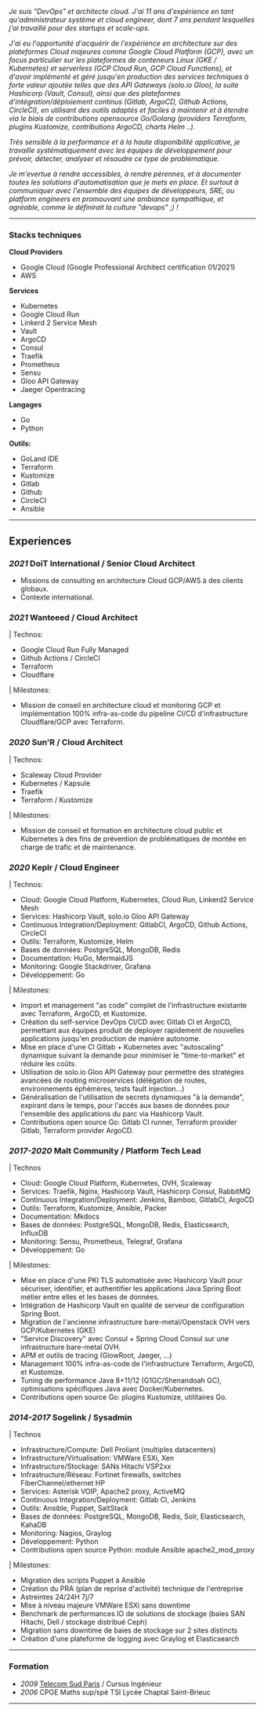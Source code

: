 *Je suis "DevOps" et architecte cloud.
J'ai 11 ans d'expérience en tant qu'administrateur système et cloud engineer, dont 7 ans pendant lesquelles j'ai travaillé pour des startups et scale-ups.*

*J'ai eu l'opportunité d'acquérir de l'expérience en architecture sur des plateformes Cloud majeures comme Google Cloud Platform (GCP), avec un focus particulier sur les plateformes de conteneurs Linux (GKE / Kubernetes) et serverless (GCP Cloud Run, GCP Cloud Functions), et d'avoir implémenté et géré jusqu'en production des services techniques à forte valeur ajoutée telles que des API Gateways (solo.io Gloo), la suite Hashicorp (Vault, Consul), ainsi que des plateformes d'intégration/déploiement continus (Gitlab, ArgoCD, Github Actions, CircleCI), en utilisant des outils adaptés et faciles à maintenir et à étendre via le biais de contributions opensource Go/Golang (providers Terraform, plugins Kustomize, contributions ArgoCD, charts Helm ..).*

*Très sensible à la performance et à la haute disponibilité applicative, je travaille systématiquement avec les équipes de développement pour prévoir, détecter, analyser et résoudre ce type de problématique.*

*Je m'evertue à rendre accessibles, à rendre pèrennes, et à documenter toutes les solutions d'automatisation que je mets en place. Et surtout à communiquer avec l'ensemble des équipes de développeurs, SRE, ou platform engineers en promouvant une ambiance sympathique, et agréable, comme le définirait la culture "devops" ;) !*

---

### Stacks techniques


**Cloud Providers**
* Google Cloud (Google Professional Architect certification 01/2021)
* AWS

**Services**
* Kubernetes
* Google Cloud Run
* Linkerd 2 Service Mesh
* Vault
* ArgoCD
* Consul
* Traefik
* Prometheus
* Sensu
* Gloo API Gateway
* Jaeger Opentracing

**Langages**
* Go
* Python

**Outils:**
* GoLand IDE
* Terraform
* Kustomize
* Gitlab
* Github
* CircleCI
* Ansible

---

## Experiences

### *2021* **DoiT International / Senior Cloud Architect**

  * Missions de consulting en architecture Cloud GCP/AWS à des clients globaux.
  * Contexte international.

### *2021* **Wanteeed / Cloud Architect**

| Technos:
  * Google Cloud Run Fully Managed
  * Github Actions / CircleCI
  * Terraform
  * Cloudflare

| Milestones:
  * Mission de conseil en architecture cloud et monitoring GCP et implémentation 100% infra-as-code du pipeline CI/CD d'infrastructure Cloudflare/GCP avec Terraform.


### *2020* **Sun'R / Cloud Architect**

| Technos:
  * Scaleway Cloud Provider
  * Kubernetes / Kapsule
  * Traefik
  * Terraform / Kustomize

| Milestones:
  * Mission de conseil et formation en architecture cloud public et Kubernetes à des fins de prévention de problématiques de montée en charge de trafic et de maintenance.

### *2020* **Keplr / Cloud Engineer**

| Technos:  
  * Cloud: Google Cloud Platform, Kubernetes, Cloud Run, Linkerd2 Service Mesh
  * Services: Hashicorp Vault, solo.io Gloo API Gateway
  * Continuous Integration/Deployment: GitlabCI, ArgoCD, Github Actions, CircleCI
  * Outils: Terraform, Kustomize, Helm
  * Bases de données: PostgreSQL, MongoDB, Redis
  * Documentation: HuGo, MermaidJS
  * Monitoring: Google Stackdriver, Grafana
  * Développement: Go

| Milestones: 
  * Import et management "as code" complet de l'infrastructure existante avec Terraform, ArgoCD, et Kustomize.
  * Création du self-service DevOps CI/CD avec Gitlab CI et ArgoCD, permettant aux équipes produit de deployer rapidement de nouvelles applications jusqu'en production de manière autonome.
  * Mise en place d'une CI Gitlab + Kubernetes avec "autoscaling" dynamique suivant la demande pour minimiser le "time-to-market" et réduire les coûts.
  * Utilisation de solo.io Gloo API Gateway pour permettre des stratégies avancées de routing microservices (délégation de routes, environnements éphémères, tests fault injection...)
  * Généralisation de l'utilisation de secrets dynamiques "à la demande", expirant dans le temps, pour l'accès aux bases de données pour l'ensemble des applications du parc via Hashicorp Vault.
  * Contributions open source Go: Gitlab CI runner, Terraform provider Gitlab, Terraform provider ArgoCD.


### *2017-2020* **Malt Community / Platform Tech Lead**

| Technos
  * Cloud: Google Cloud Platform, Kubernetes, OVH, Scaleway
  * Services: Traefik, Nginx, Hashicorp Vault, Hashicorp Consul, RabbitMQ
  * Continuous Integration/Deployment: Jenkins, Bamboo, GitlabCI, ArgoCD
  * Outils: Terraform, Kustomize, Ansible, Packer
  * Documentation: Mkdocs
  * Bases de données: PostgreSQL, MongoDB, Redis, Elasticsearch, InfluxDB
  * Monitoring: Sensu, Prometheus, Telegraf, Grafana
  * Développement: Go


| Milestones:
  * Mise en place d'une PKI TLS automatisée avec Hashicorp Vault pour sécuriser, identifier, et authentifier les applications Java Spring Boot métier entre elles et les bases de données.
  * Intégration de Hashicorp Vault en qualité de serveur de configuration Spring Boot.
  * Migration de l'ancienne infrastructure bare-metal/Openstack OVH vers GCP/Kubernetes (GKE)
  * "Service Discovery" avec Consul + Spring Cloud Consul sur une infrastructure bare-metal OVH.
  * APM et outils de tracing (GlowRoot, Jaeger, ...)
  * Management 100% infra-as-code de l'infrastructure Terraform, ArgoCD, et Kustomize.
  * Tuning de performance Java 8+11/12 (G1GC/Shenandoah GC), optimisations spécifiques Java avec Docker/Kubernetes.
  * Contributions open source Go: plugins Kustomize, utilitaires Go.


### *2014-2017* **Sogelink / Sysadmin**

| Technos
  * Infrastructure/Compute: Dell Proliant (multiples datacenters)
  * Infrastructure/Virtualisation: VMWare ESXi, Xen
  * Infrastructure/Stockage: SANs Hitachi VSP2xx
  * Infrastructure/Réseau: Fortinet firewalls, switches FiberChannel/ethernet HP
  * Services: Asterisk VOIP, Apache2 proxy, ActiveMQ
  * Continuous Integration/Deployment: Gitlab CI, Jenkins
  * Outils: Ansible, Puppet, SaltStack
  * Bases de données: PostgreSQL, MongoDB, Redis, Solr, Elasticsearch, KahaDB
  * Monitoring: Nagios, Graylog
  * Développement: Python
  * Contributions open source Python: module Ansible apache2_mod_proxy

| Milestones:
  * Migration des scripts Puppet à Ansible
  * Création du PRA (plan de reprise d'activité) technique de l'entreprise
  * Astreintes 24/24H 7j/7
  * Mise à niveau majeure VMWare ESXi sans downtime
  * Benchmark de performances IO de solutions de stockage (baies SAN Hitachi, Dell / stockage distribué Ceph)
  * Migration sans downtime de baies de stockage sur 2 sites distincts
  * Création d'une plateforme de logging avec Graylog et Elasticsearch

---

### Formation

* *2009* [Telecom Sud Paris](https://www.telecom-sudparis.eu/) / Cursus Ingénieur
* *2006* CPGE Maths sup/spé TSI Lycée Chaptal Saint-Brieuc

---
